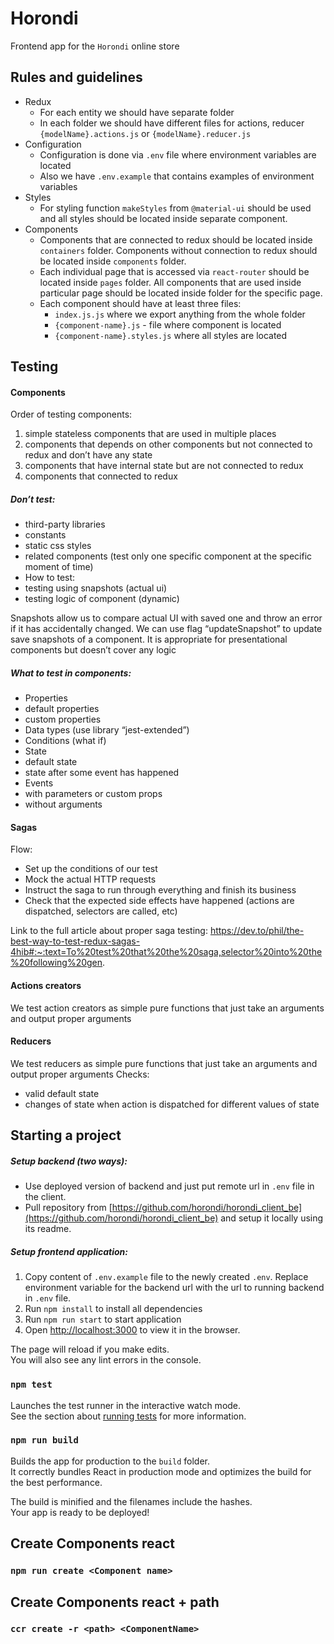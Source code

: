 # Horondi
Frontend app for the `Horondi` online store
## Rules and guidelines
- Redux
    - For each entity we should have separate folder
    - In each folder we should have different files for actions, reducer
      `{modelName}.actions.js` or `{modelName}.reducer.js`
- Configuration
    - Configuration is done via `.env` file where environment
      variables are located
    - Also we have `.env.example` that contains examples of environment
      variables
- Styles
    - For styling function `makeStyles` from `@material-ui`
      should be used and all styles should be located inside separate
      component.
- Components
    - Components that are connected to redux should be located inside
      `containers` folder. Components without connection to redux should
      be located inside `components` folder.
    - Each individual page that is accessed via `react-router`
      should be located inside `pages` folder. All components
      that are used inside particular page should be located inside
      folder for the specific page.
    - Each component should have at least three files:
      - `index.js.js` where we export anything from the whole folder
      - `{component-name}.js` - file where component is located
      - `{component-name}.styles.js` where all styles are located

## Testing

#### Components
Order of testing components:
1) simple stateless components that are used in multiple places
2) components that depends on other components but not connected to redux and don’t have any state
3) components that have internal state but are not connected to redux
4) components that connected to redux

##### Don’t test:
- third-party libraries
- constants
- static css styles
- related components (test only one specific component at the specific moment of time)
- How to test:
- testing using snapshots (actual ui)
- testing logic of component (dynamic)

Snapshots allow us to compare actual UI with saved one and throw an error if it has accidentally changed. We can use flag “updateSnapshot” to update save snapshots of a component.
It is appropriate for presentational components but doesn’t cover any logic

##### What to test in components:
- Properties
- default properties
- custom properties
- Data types (use library “jest-extended”)
- Conditions (what if)
- State
- default state
- state after some event has happened
- Events
- with parameters or custom props
- without arguments

#### Sagas
Flow:
- Set up the conditions of our test
- Mock the actual HTTP requests
- Instruct the saga to run through everything and finish its business
- Check that the expected side effects have happened (actions are dispatched, selectors are called, etc)

Link to the full article about proper saga testing: https://dev.to/phil/the-best-way-to-test-redux-sagas-4hib#:~:text=To%20test%20that%20the%20saga,selector%20into%20the%20following%20gen.

#### Actions creators
We test action creators as simple pure functions that just take an arguments and output proper arguments

#### Reducers
We test reducers as simple pure functions that just take an arguments and output proper arguments
Checks:
- valid default state
- changes of state when action is dispatched for different values of state 

## Starting a project
##### Setup backend (two ways):
- Use deployed version of backend and just put remote url in `.env` file in the client. 
- Pull repository from [https://github.com/horondi/horondi_client_be](https://github.com/horondi/horondi_client_be)
  and setup it locally using its readme.
##### Setup frontend application:
1) Copy content of `.env.example` file to the newly created `.env`.
   Replace environment variable for the backend url with the url to running backend in `.env` file.
2) Run `npm install` to install all dependencies
3) Run `npm run start` to start application
4) Open [http://localhost:3000](http://localhost:3000) to view it in the browser.

The page will reload if you make edits.<br />
You will also see any lint errors in the console.

### `npm test`

Launches the test runner in the interactive watch mode.<br />
See the section about [running tests](https://facebook.github.io/create-react-app/docs/running-tests) for more information.

### `npm run build`

Builds the app for production to the `build` folder.<br />
It correctly bundles React in production mode and optimizes the build for the best performance.

The build is minified and the filenames include the hashes.<br />
Your app is ready to be deployed!

## Create Components react

### `npm run create <Component name>`

## Create Components react + path

### `ccr create -r <path> <ComponentName>`

